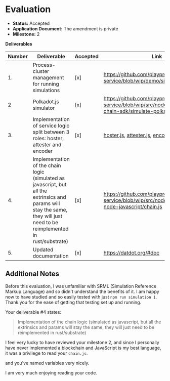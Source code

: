 # Evaluation

- **Status:** Accepted
- **Application Document:** The amendment is private 
- **Milestone:** 2

**Deliverables**

| Number | Deliverable | Accepted | Link | Evaluation Notes |
| ------ | ----------- | -------- | ---- |----------------- |
| 1. | Process-cluster management for running simulations | [x] | https://github.com/playproject-io/datdot-service/blob/wip/demo/simulation.js|| 
| 2 | Polkadot.js simulator | [x] | https://github.com/playproject-io/datdot-service/blob/wip/src/node_modules/datdot-chain-sdk/simulate-polkadotjs.js|| 
| 3.  | Implementation of service logic split between 3 roles: hoster, attester and encoder | [x] | [hoster.js](https://github.com/playproject-io/datdot-service/blob/wip/src/roles/hoster.js), [attester.js](https://github.com/playproject-io/datdot-service/blob/wip/src/roles/attester.js), [encoder.js](https://github.com/playproject-io/datdot-service/blob/wip/src/roles/encoder.js)| There are networking bugs remaining. In order to resolve them, need to build a Networking module & Task management module (aka Restarting tasks system), which will take more time and we therefore apllied these tasks in the Treasury proposal. 
| 4.  | Implementation of the chain logic (simulated as javascript, but all the extrinsics and params will stay the same, they will just need to be reimplemented in rust/substrate) | [x] | https://github.com/playproject-io/datdot-service/blob/wip/src/node_modules/datdot-node-javascript/chain.js| Here's the screencast with a short demo of the code https://watch.screencastify.com/v/ZSx4VaflQnJaM9S9xrIB (in the meanwhile I merged the milestone_2 branch to main, so you can just clone the main branch| 
| 5.  | Updated documentation| [x] | https://datdot.org/#doc || 


## Additional Notes

Before this evaluation, I was unfamiliar with SRML (Simulation Reference Markup Language) and so didn't understand the benefits of it. I am happy now to have studied and so easily tested with just `npm run simulation 1`. Thank you for the ease of getting that testing set up and running. 

Your deliverable #4 states:

>Implementation of the chain logic (simulated as javascript, but all the extrinsics and params will stay the same, they will just need to be reimplemented in rust/substrate)

I feel very lucky to have reviewed your milestone 2, and since I personally have never implemented a blockchain and JavaScript is my best language, it was a privilege to read your `chain.js`. 

 and you've named variables very nicely. 



I am very much enjoying reading your code. 


